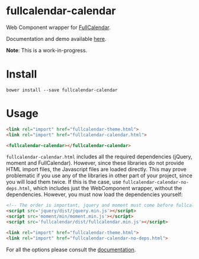 # fullcalendar-calendar

Web Component wrapper for [FullCalendar](http://fullcalendar.io/).

Documentation and demo available [here](http://sorin-davidoi.github.io/fullcalendar-calendar/components/fullcalendar-calendar/).

**Note**: This is a work-in-progress.

# Install

```
bower install --save fullcalendar-calendar
```

# Usage

```html
<link rel="import" href="fullcalendar-theme.html">
<link rel="import" href="fullcalendar-calendar.html">

<fullcalendar-calendar></fullcalendar-calendar>
```

`fullcalendar-calendar.html` includes all the required dependencies (jQuery, moment and FullCalendar). However, since these libraries do not provide HTML import files, the Javascript files are loaded directly. This may prove problematic if you use any of the libraries in other part of your project, since you will load them twice. If this is the case, use `fullcalendar-calendar-no-deps.html`, which includes just the WebComponent wrapper, without the dependencies. However, you must now load the dependencies yourself:

```html
<!-- The order is important, jquery and moment must come before fullcalendar -->
<script src='jquery/dist/jquery.min.js'></script>
<script src='moment/min/moment.min.js'></script>
<script src='fullcalendar/dist/fullcalendar.min.js'></script>

<link rel="import" href="fullcalendar-theme.html">
<link rel="import" href="fullcalendar-calendar-no-deps.html">
```

For all the options please consult the [documentation](http://sorin-davidoi.github.io/fullcalendar-calendar/components/fullcalendar-calendar/).
